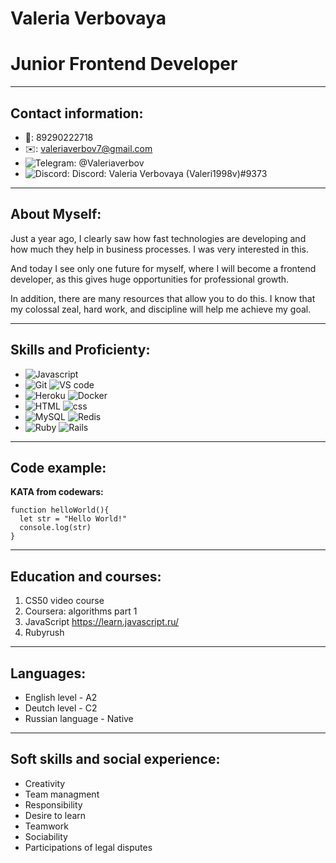 # Valeria Verbovaya

# Junior Frontend Developer

*******

## **Contact information:**

* :calling:: 89290222718
* :envelope:: valeriaverbov7@gmail.com
* ![Telegram](https://img.shields.io/badge/Telegram-dodgerblue?style=for-the-badge&logo=telegram): @Valeriaverbov
* ![Discord](https://img.shields.io/badge/Discord-gray?style=for-the-badge&logo=discord): Discord: Valeria Verbovaya (Valeri1998v)#9373

******
## **About Myself:**

Just a year ago, I clearly saw how fast technologies are developing and how much they help in business processes. 
I was very interested in this. 


And today I see only one future for myself, where I will become a frontend developer,
as this gives huge opportunities for professional growth. 


In addition, there are many resources that allow you to do this. I know that my colossal
zeal, hard work, and discipline will help me achieve my goal.

*********
## **Skills and Proficienty:**
+ ![Javascript](https://img.shields.io/badge/Javascript-black?style=for-the-badge&logo=javascript)
+ ![Git](https://img.shields.io/badge/Git-black?style=for-the-badge&logo=github) ![VS code](https://img.shields.io/badge/VScode-dodgerblue?style=for-the-badge&logo=vscode)
+ ![Heroku](https://img.shields.io/badge/Heroku-blueviolet?style=for-the-badge&logo=heroku) ![Docker](https://img.shields.io/badge/Docker-gray?style=for-the-badge&logo=docker)
+ ![HTML](https://img.shields.io/badge/Html-orange?style=for-the-badge&logo=HTML5) ![css](https://img.shields.io/badge/css-blue?style=for-the-badge&logo=css3)
+ ![MySQL](https://img.shields.io/badge/SQl-gold?style=for-the-badge&logo=MySQL) ![Redis](https://img.shields.io/badge/Redis-gainsboro?style=for-the-badge&logo=redis)
+ ![Ruby](https://img.shields.io/badge/Ruby-darkred?style=for-the-badge&logo=ruby) ![Rails](https://img.shields.io/badge/Rails-darkred?style=for-the-badge&logo=rubyonrails)

********
## **Code example:**
**KATA from codewars:**
```
function helloWorld(){
  let str = "Hello World!"
  console.log(str)
}
```
*********
## **Education and courses:**

1. CS50 video course
2. Coursera: algorithms part 1 
3. JavaScript https://learn.javascript.ru/
4. Rubyrush

**********
## **Languages:**

- English level - A2
- Deutch level - C2
- Russian language - Native

************
## **Soft skills and social experience:**

- Creativity
- Team managment
- Responsibility
- Desire to learn
- Teamwork
- Sociability
- Participations of legal disputes

